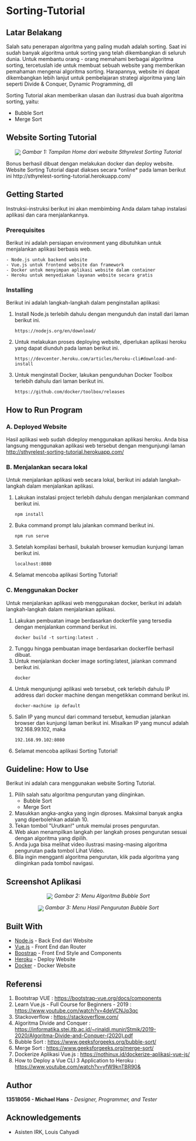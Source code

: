 # Sorting-Tutorial

## Latar Belakang
Salah satu penerapan algoritma yang paling mudah adalah sorting. Saat ini sudah banyak algoritma untuk sorting yang telah dikembangkan di seluruh dunia. Untuk membantu orang - orang memahami berbagai algoritma sorting, tercetuslah ide untuk membuat sebuah website yang memberikan pemahaman mengenai algoritma sorting. Harapannya, website ini dapat dikembangkan lebih lanjut untuk pembelajaran strategi algoritma yang lain seperti Divide & Conquer, Dynamic Programming, dll

Sorting Tutorial akan memberikan ulasan dan ilustrasi dua buah algoritma sorting, yaitu:
- Bubble Sort
- Merge Sort

## Website Sorting Tutorial
<p align="center">
   <img align="center" src="assets/Home-Page.png">
   <i>Gambar 1: Tampilan Home dari website Sthyrelest Sorting Tutorial</i>
</p>
Bonus berhasil dibuat dengan melakukan docker dan deploy website. Website Sorting Tutorial dapat diakses secara *online* pada laman berikut ini
http://sthyrelest-sorting-tutorial.herokuapp.com/

## Getting Started
Instruksi-instruksi berikut ini akan membimbing Anda dalam tahap instalasi aplikasi dan cara menjalankannya.

### Prerequisites
Berikut ini adalah persiapan environment yang dibutuhkan untuk menjalankan aplikasi berbasis web.
```
- Node.js untuk backend website
- Vue.js untuk frontend website dan framework
- Docker untuk menyimpan aplikasi website dalam container
- Heroku untuk menyediakan layanan website secara gratis
```

### Installing
Berikut ini adalah langkah-langkah dalam penginstallan aplikasi:
1. Install Node.js terlebih dahulu dengan mengunduh dan install dari laman berikut ini.
   ```
   https://nodejs.org/en/download/
   ```
2. Untuk melakukan proses deploying website, diperlukan aplikasi heroku yang dapat diunduh pada laman berikut ini.
   ```
   https://devcenter.heroku.com/articles/heroku-cli#download-and-install
   ```
3. Untuk menginstall Docker, lakukan pengunduhan Docker Toolbox terlebih dahulu dari laman berikut ini.
   ```
   https://github.com/docker/toolbox/releases
   ```

## How to Run Program
### A. Deployed Website
Hasil aplikasi web sudah dideploy menggunakan aplikasi heroku. Anda bisa langsung menggunakan aplikasi web tersebut dengan mengunjungi
laman http://sthyrelest-sorting-tutorial.herokuapp.com/

### B. Menjalankan secara lokal
Untuk menjalankan aplikasi web secara lokal, berikut ini adalah langkah-langkah dalam menjalankan aplikasi.
1. Lakukan instalasi project terlebih dahulu dengan menjalankan command berikut ini.
   ```
   npm install
   ```
2. Buka command prompt lalu jalankan command berikut ini.
   ```
   npm run serve
   ```
3. Setelah kompilasi berhasil, bukalah browser kemudian kunjungi laman berikut ini.
   ```
   localhost:8080
   ```
4. Selamat mencoba aplikasi Sorting Tutorial!

### C. Menggunakan Docker
Untuk menjalankan aplikasi web menggunakan docker, berikut ini adalah langkah-langkah dalam menjalankan aplikasi.
1. Lakukan pembuatan image berdasarkan dockerfile yang tersedia dengan menjalankan command berikut ini.
   ```
   docker build -t sorting:latest .
   ```
2. Tunggu hingga pembuatan image berdasarkan dockerfile berhasil dibuat.
3. Untuk menjalankan docker image sorting:latest, jalankan command berikut ini.
   ```
   docker 
   ```
4. Untuk mengunjungi aplikasi web tersebut, cek terlebih dahulu IP address dari docker machine dengan mengetikkan command berikut ini.
   ```
   docker-machine ip default
   ```
5. Salin IP yang muncul dari command tersebut, kemudian jalankan browser dan kunjungi laman berikut ini. Misalkan IP yang muncul adalah 192.168.99.102, maka
   ```
   192.168.99.102:8080
   ```
6. Selamat mencoba aplikasi Sorting Tutorial!

## Guideline: How to Use
Berikut ini adalah cara menggunakan website Sorting Tutorial.
1. Pilih salah satu algoritma pengurutan yang diinginkan.<br>
   - Bubble Sort<br>
   - Merge Sort<br>
2. Masukkan angka-angka yang ingin diproses. Maksimal banyak angka yang diperbolehkan adalah 10.
3. Tekan tombol "Urutkan!" untuk memulai proses pengurutan.
4. Web akan menampilkan langkah per langkah proses pengurutan sesuai dengan algoritma yang dipilih.
5. Anda juga bisa melihat video ilustrasi masing-masing algoritma pengurutan pada tombol Lihat Video.
6. Bila ingin mengganti algoritma pengurutan, klik pada algoritma yang diinginkan pada tombol navigasi.

## Screenshot Aplikasi
<p align="center">
   <img align="center" src="assets/Bubble-Sort-Page.png">
   <i>Gambar 2: Menu Algoritma Bubble Sort</i>
</p>
<p align="center">
   <img align="center" src="assets/Result-Page.png">
   <i>Gambar 3: Menu Hasil Pengurutan Bubble Sort</i>
</p>

## Built With
* [Node.js](https://www.python.org/) - Back End dari Website
* [Vue.js](https://vuejs.org/) - Front End dan Router
* [Boostrap](https://bootstrap-vue.org/docs/components) - Front End Style and Components
* [Heroku](https://www.heroku.com/) - Deploy Website
* [Docker](https://github.com/docker/toolbox/releases) - Docker Website

## Referensi
1. Bootstrap VUE : https://bootstrap-vue.org/docs/components
2. Learn Vue.js - Full Course for Beginners - 2019 : https://www.youtube.com/watch?v=4deVCNJq3qc
3. Stackoverflow : https://stackoverflow.com/
4. Algoritma Divide and Conquer : https://informatika.stei.itb.ac.id/~rinaldi.munir/Stmik/2019-2020/Algoritma-Divide-and-Conquer-(2020).pdf
5. Bubble Sort : https://www.geeksforgeeks.org/bubble-sort/
6. Merge Sort : https://www.geeksforgeeks.org/merge-sort/
7. Dockerize Aplikasi Vue.js : https://nothinux.id/dockerize-aplikasi-vue-js/
8. How to Deploy a Vue CLI 3 Application to Heroku : https://www.youtube.com/watch?v=yfW9knTBR90&

## Author
**13518056 - Michael Hans** - *Designer, Programmer, and Tester*

## Acknowledgements
* Asisten IRK, Louis Cahyadi
